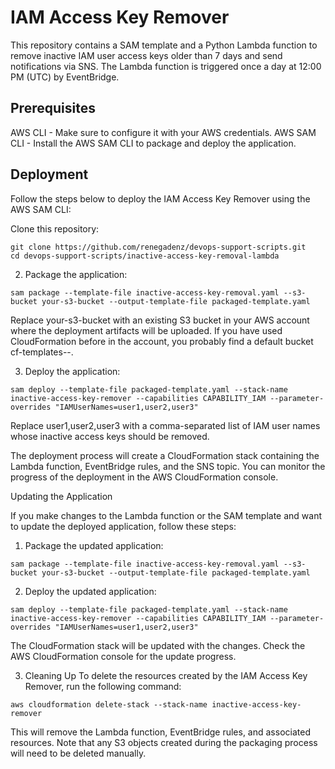 # IAM Access Key Remover
This repository contains a SAM template and a Python Lambda function to remove inactive IAM user access keys older than 7 days and send notifications via SNS. The Lambda function is triggered once a day at 12:00 PM (UTC) by EventBridge.

## Prerequisites
AWS CLI - Make sure to configure it with your AWS credentials.
AWS SAM CLI - Install the AWS SAM CLI to package and deploy the application.

## Deployment
Follow the steps below to deploy the IAM Access Key Remover using the AWS SAM CLI:

Clone this repository:

```
git clone https://github.com/renegadenz/devops-support-scripts.git
cd devops-support-scripts/inactive-access-key-removal-lambda
```
2. Package the application:

```
sam package --template-file inactive-access-key-removal.yaml --s3-bucket your-s3-bucket --output-template-file packaged-template.yaml
```
Replace your-s3-bucket with an existing S3 bucket in your AWS account where the deployment artifacts will be uploaded. If you have used CloudFormation before in the account, you probably find a default bucket cf-templates-<id>-<region>.

3. Deploy the application:
```
sam deploy --template-file packaged-template.yaml --stack-name inactive-access-key-remover --capabilities CAPABILITY_IAM --parameter-overrides "IAMUserNames=user1,user2,user3"
```
Replace user1,user2,user3 with a comma-separated list of IAM user names whose inactive access keys should be removed.

The deployment process will create a CloudFormation stack containing the Lambda function, EventBridge rules, and the SNS topic. You can monitor the progress of the deployment in the AWS CloudFormation console.

Updating the Application

If you make changes to the Lambda function or the SAM template and want to update the deployed application, follow these steps:

1. Package the updated application:

```
sam package --template-file inactive-access-key-removal.yaml --s3-bucket your-s3-bucket --output-template-file packaged-template.yaml
```

2. Deploy the updated application:
```
sam deploy --template-file packaged-template.yaml --stack-name inactive-access-key-remover --capabilities CAPABILITY_IAM --parameter-overrides "IAMUserNames=user1,user2,user3"
```
The CloudFormation stack will be updated with the changes. Check the AWS CloudFormation console for the update progress.

3. Cleaning Up
To delete the resources created by the IAM Access Key Remover, run the following command:
```
aws cloudformation delete-stack --stack-name inactive-access-key-remover
```
This will remove the Lambda function, EventBridge rules, and associated resources. Note that any S3 objects created during the packaging process will need to be deleted manually.